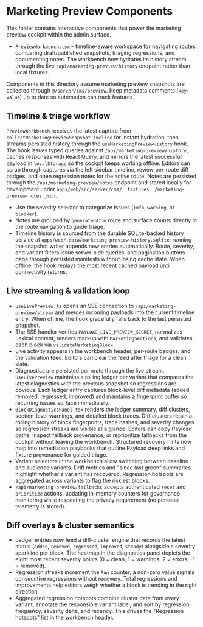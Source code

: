 # Marketing Preview Components

This folder contains interactive components that power the marketing preview cockpit within the admin surface.

- `PreviewWorkbench.tsx` – timeline-aware workspace for navigating routes, comparing draft/published snapshots, triaging regressions, and documenting notes. The workbench now hydrates its history stream through the live `/api/marketing-preview/history` endpoint rather than local fixtures.

Components in this directory assume marketing preview snapshots are collected through `@/server/cms/preview`. Keep metadata comments (`key: value`) up to date so automation can track features.

## Timeline & triage workflow

`PreviewWorkbench` receives the latest capture from `collectMarketingPreviewSnapshotTimeline` for instant hydration, then streams persisted history through the `useMarketingPreviewHistory` hook. The hook issues typed queries against `/api/marketing-preview/history`, caches responses with React Query, and mirrors the latest successful payload in `localStorage` so the cockpit keeps working offline. Editors can scrub through captures via the left sidebar timeline, review per-route diff badges, and open regression notes for the active route. Notes are persisted through the `/api/marketing-preview/notes` endpoint and stored locally for development under `apps/web/src/server/cms/__fixtures__/marketing-preview-notes.json`.

- Use the severity selector to categorize issues (`info`, `warning`, or `blocker`).
- Notes are grouped by `generatedAt` + route and surface counts directly in the route navigation to guide triage.
- Timeline history is sourced from the durable SQLite-backed history service at `apps/web/.data/marketing-preview-history.sqlite`; running the snapshot writer appends new entries automatically. Route, severity, and variant filters issue server-side queries, and pagination buttons page through persisted manifests without losing cache state. When offline, the hook replays the most recent cached payload until connectivity returns.

## Live streaming & validation loop

- `useLivePreview.ts` opens an SSE connection to `/api/marketing-preview/stream` and merges incoming payloads into the current timeline entry. When offline, the hook gracefully falls back to the last persisted snapshot.
- The SSE handler verifies `PAYLOAD_LIVE_PREVIEW_SECRET`, normalizes Lexical content, renders markup with `MarketingSections`, and validates each block via `validateMarketingBlock`.
- Live activity appears in the workbench header, per-route badges, and the validation feed. Editors can clear the feed after triage for a clean slate.
- Diagnostics are persisted per route through the live stream. `useLivePreview` maintains a rolling ledger per variant that compares the latest diagnostics with the previous snapshot so regressions are obvious. Each ledger entry captures block-level diff metadata (added, removed, regressed, improved) and maintains a fingerprint buffer so recurring issues surface immediately.
- `BlockDiagnosticsPanel.tsx` renders the ledger summary, diff clusters, section-level warnings, and detailed block traces. Diff clusters retain a rolling history of block fingerprints, trace hashes, and severity changes so regression streaks are visible at a glance. Editors can copy Payload paths, inspect fallback provenance, or reprioritize fallbacks from the cockpit without leaving the workbench. Structured recovery hints now map into remediation playbooks that outline Payload deep links and fixture provenance for guided triage.
- Variant selectors in the workbench allow switching between baseline and audience variants. Drift metrics and "since last green" summaries highlight whether a variant has recovered. Regression hotspots are aggregated across variants to flag the riskiest blocks.
- `/api/marketing-preview/fallbacks` accepts authenticated `reset` and `prioritize` actions, updating in-memory counters for governance monitoring while respecting the privacy requirement (no personal telemetry is stored).

## Diff overlays & cluster semantics

- Ledger entries now feed a diff-cluster engine that records the latest status (`added`, `removed`, `regressed`, `improved`, `steady`) alongside a severity sparkline per block. The heatmap in the diagnostics panel depicts the eight most recent severity points (0 = clean, 1 = warnings, 2 = errors, -1 = removed).
- Regression streaks increment the `Run` counter; a non-zero value signals consecutive regressions without recovery. Total regressions and improvements help editors weigh whether a block is trending in the right direction.
- Aggregated regression hotspots combine cluster data from every variant, annotate the responsible variant label, and sort by regression frequency, severity delta, and recency. This drives the "Regression hotspots" list in the workbench header.
